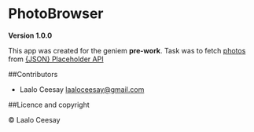 # PhotoBrowser

**Version 1.0.0**

This app was created for the geniem  **pre-work**. Task was to fetch [photos](http://jsonplaceholder.typicode.com/photos) from [{JSON} Placeholder API](http://jsonplaceholder.typicode.com)

##Contributors

- Laalo Ceesay <laaloceesay@gmail.com>

##Licence and copyright

© Laalo Ceesay
